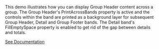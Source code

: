 This demo illustrates how you can display Group Header content across a group. The Group Header's PrintAcrossBands property is active and the controls within the band are printed as a background layer for subsequent Group Header, Detail and Group Footer bands. The Detail band's FillEmptySpace property is enabled to get rid of the gap between details and totals.

<a href="https://docs.devexpress.com/XtraReports/401300" target="_blank">See Documentation</a>
